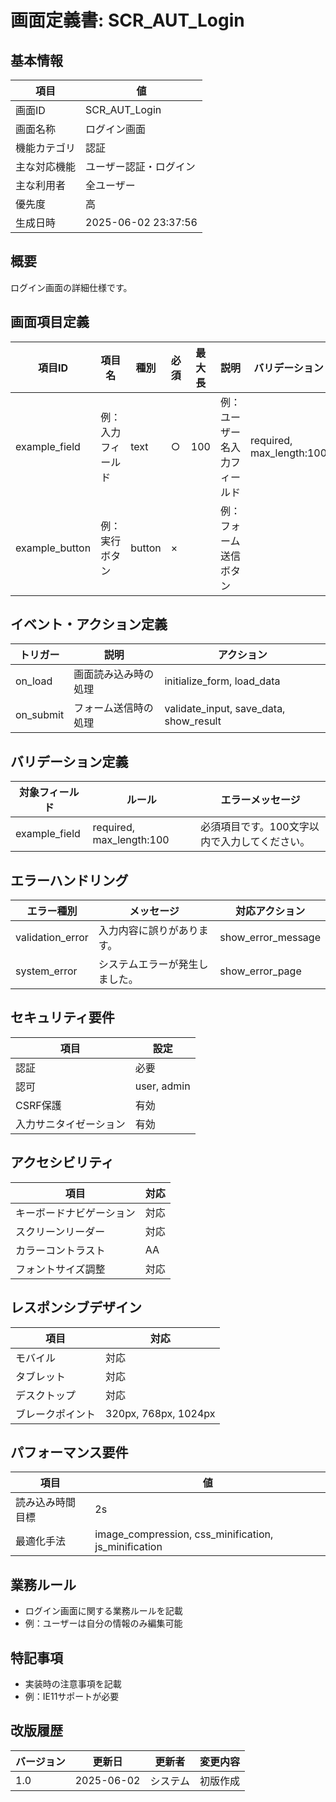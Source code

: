 # 画面定義書: SCR_AUT_Login

## 基本情報

| 項目 | 値 |
|------|-----|
| 画面ID | SCR_AUT_Login |
| 画面名称 | ログイン画面 |
| 機能カテゴリ | 認証 |
| 主な対応機能 | ユーザー認証・ログイン |
| 主な利用者 | 全ユーザー |
| 優先度 | 高 |
| 生成日時 | 2025-06-02 23:37:56 |

## 概要

ログイン画面の詳細仕様です。

## 画面項目定義

| 項目ID | 項目名 | 種別 | 必須 | 最大長 | 説明 | バリデーション |
|--------|--------|------|------|--------|------|----------------|
| example_field | 例：入力フィールド | text | ○ | 100 | 例：ユーザー名入力フィールド | required, max_length:100 |
| example_button | 例：実行ボタン | button | × |  | 例：フォーム送信ボタン |  |

## イベント・アクション定義

| トリガー | 説明 | アクション |
|----------|------|------------|
| on_load | 画面読み込み時の処理 | initialize_form, load_data |
| on_submit | フォーム送信時の処理 | validate_input, save_data, show_result |

## バリデーション定義

| 対象フィールド | ルール | エラーメッセージ |
|----------------|--------|------------------|
| example_field | required, max_length:100 | 必須項目です。100文字以内で入力してください。 |

## エラーハンドリング

| エラー種別 | メッセージ | 対応アクション |
|------------|------------|----------------|
| validation_error | 入力内容に誤りがあります。 | show_error_message |
| system_error | システムエラーが発生しました。 | show_error_page |

## セキュリティ要件

| 項目 | 設定 |
|------|------|
| 認証 | 必要 |
| 認可 | user, admin |
| CSRF保護 | 有効 |
| 入力サニタイゼーション | 有効 |

## アクセシビリティ

| 項目 | 対応 |
|------|------|
| キーボードナビゲーション | 対応 |
| スクリーンリーダー | 対応 |
| カラーコントラスト | AA |
| フォントサイズ調整 | 対応 |

## レスポンシブデザイン

| 項目 | 対応 |
|------|------|
| モバイル | 対応 |
| タブレット | 対応 |
| デスクトップ | 対応 |
| ブレークポイント | 320px, 768px, 1024px |

## パフォーマンス要件

| 項目 | 値 |
|------|----|
| 読み込み時間目標 | 2s |
| 最適化手法 | image_compression, css_minification, js_minification |

## 業務ルール

- ログイン画面に関する業務ルールを記載
- 例：ユーザーは自分の情報のみ編集可能

## 特記事項

- 実装時の注意事項を記載
- 例：IE11サポートが必要

## 改版履歴

| バージョン | 更新日 | 更新者 | 変更内容 |
|------------|--------|--------|----------|
| 1.0 | 2025-06-02 | システム | 初版作成 |

